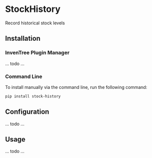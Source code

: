 # StockHistory

Record historical stock levels

## Installation

### InvenTree Plugin Manager

... todo ...

### Command Line 

To install manually via the command line, run the following command:

```bash
pip install stock-history
```

## Configuration

... todo ...

## Usage

... todo ...

